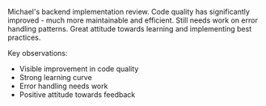 Michael's backend implementation review. Code quality has significantly improved - much more maintainable and efficient. Still needs work on error handling patterns. Great attitude towards learning and implementing best practices.

Key observations:
- Visible improvement in code quality
- Strong learning curve
- Error handling needs work
- Positive attitude towards feedback